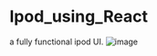 # Ipod_using_React
a fully functional ipod UI.
![image](https://github.com/abhishekvikram19/Ipod_using_React/assets/24250895/a47a001a-f0ab-4c53-bdd8-22d53ab2332b)
